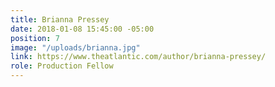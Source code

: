 ```yaml
---
title: Brianna Pressey
date: 2018-01-08 15:45:00 -05:00
position: 7
image: "/uploads/brianna.jpg"
link: https://www.theatlantic.com/author/brianna-pressey/
role: Production Fellow
---
```


